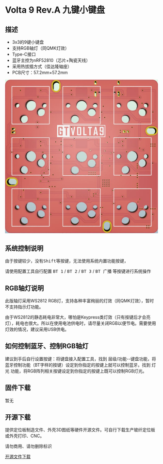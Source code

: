 Volta 9 Rev.A 九键小键盘
=====================

## 描述

- 3x3的9键小键盘
- 支持RGB轴灯（同QMK灯效）
- Type-C接口
- 蓝牙主控为nRF52810（芯片+陶瓷天线）
- 采用热拔插方式（佳达隆轴座）
- PCB尺寸：57.2mm×57.2mm

![](../img/volta9.jpg "GT Volta9 Rev.A PCB")

## 系统控制说明

由于按键较少，没有<kbd>Shift</kbd>等按键，无法使用系统内置功能按键，

请使用配置工具自行配置 <kbd>BT 1</kbd> / <kbd>BT 2</kbd> / <kbd>BT 3</kbd> / <kbd>BT 广播</kbd> 等按键进行系统操作

## RGB轴灯说明

此版轴灯采用WS2812 RGB灯，支持各种丰富绚丽的灯效（同QMK灯效），暂时不支持指示灯功能。

由于WS2812的静态耗电非常大，哪怕是Keypress类灯效（只有按键后才会亮灯），耗电也很大。所以在使用电池供电时，请尽量关闭RGB以便节电。需要使用灯效的情况，建议采用USB供电。

## 如何控制蓝牙、控制RGB轴灯

建议到手后自行设置按键：将键盘接入配置工具，找到 层级/功能--键盘功能，将蓝牙控制功能（BT字样的按键）设定到你指定的按键上就可以控制蓝牙。找到 灯光 功能，将RGB阵列相关按键设定到你指定的按键上既可以控制RGB灯光。

## 固件下载

暂无

## 开源下载

提供定位板制造文件、外壳3D图纸等硬件开源文件。可自行下载生产玻纤定位板或外壳打印、CNC。

请勿商用、请勿删除标识

<a href="https://eyun.baidu.com/s/3bqA4ywZ" class="button">开源文件下载</a>

